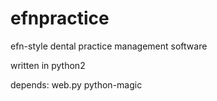 efnpractice
===========

efn-style dental practice management software

written in python2

depends:
  web.py
  python-magic
